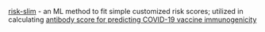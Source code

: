 
[risk-slim](https://github.com/ustunb/risk-slim) - an ML method to fit simple customized risk scores; utilized in 
calculating [antibody score for predicting COVID-19 vaccine immunogenicity](https://www.medrxiv.org/content/10.1101/2022.07.05.22277283v1.full.pdf)
